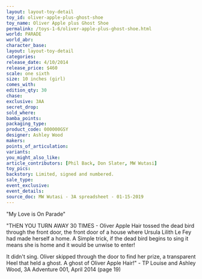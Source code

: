 ```yaml
---
layout: layout-toy-detail 
toy_id: oliver-apple-plus-ghost-shoe
toy_name: Oliver Apple plus Ghost Shoe
permalink: /toys-1-6/oliver-apple-plus-ghost-shoe.html
world: PARADE
world_abr: 
character_base: 
layout: layout-toy-detail
categories: 
release_date: 4/10/2014
release_price: $460 
scale: one sixth
size: 10 inches (girl)
comes_with: 
edition_qty: 30
chase: 
exclusive: 3AA
secret_drop: 
sold_where: 
bamba_points: 
packaging_type: 
product_code: 000000GSY
designer: Ashley Wood
makers: 
points_of_articulation: 
variants: 
you_might_also_like: 
article_contributors: [Phil Back, Don Slater, MW Wutasi]
toy_pics: 
backstory: Limited, signed and numbered.
sale_type: 
event_exclusive: 
event_details: 
source_doc: MW Wutasi - 3A spreadsheet - 01-15-2019
---
```

"My Love is On Parade"

"THEN YOU TURN AWAY 30 TIMES - Oliver Apple Hair tossed the dead bird through the front door, the front door of a house where Ursula Lilith Le Fey had made herself a home. A Simple trick, if the dead bird begins to sing it means she is home and it would be unwise to enter!

It didn't sing. Oliver skipped through the door to find her prize, a transparent Heel that held a ghost. A ghost of Oliver Apple Hair!" - TP Louise and Ashley Wood, 3A Adventure 001, April 2014 (page 19)